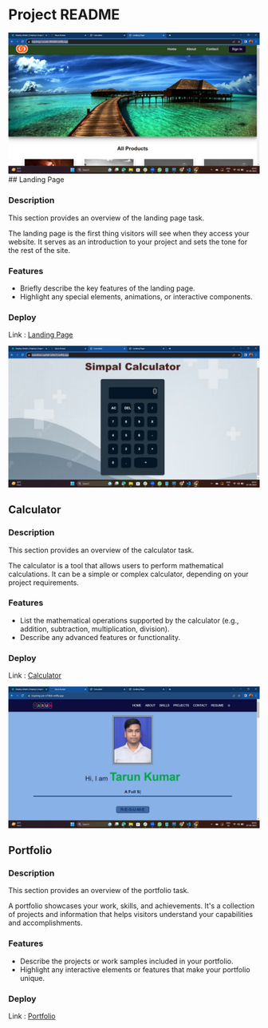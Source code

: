 # Project README

<img src="./Landing page/Screenshot_177.png" alt="">
## Landing Page

### Description
This section provides an overview of the landing page task.

The landing page is the first thing visitors will see when they access your website. It serves as an introduction to your project and sets the tone for the rest of the site.

### Features
- Briefly describe the key features of the landing page.
- Highlight any special elements, animations, or interactive components.

### Deploy
Link :    <a href="https://inspiring-cocada-684dd0.netlify.app/">Landing Page</a>


<img src="./Calculator/Screenshot_176.png" alt="">

## Calculator

### Description
This section provides an overview of the calculator task.

The calculator is a tool that allows users to perform mathematical calculations. It can be a simple or complex calculator, depending on your project requirements.

### Features
- List the mathematical operations supported by the calculator (e.g., addition, subtraction, multiplication, division).
- Describe any advanced features or functionality.

### Deploy
Link :    <a href="https://marvelous-parfait-a36e25.netlify.app/">Calculator</a>

<img src="./Portfolio/Screenshot_175.png" alt="">


## Portfolio

### Description
This section provides an overview of the portfolio task.

A portfolio showcases your work, skills, and achievements. It's a collection of projects and information that helps visitors understand your capabilities and accomplishments.

### Features
- Describe the projects or work samples included in your portfolio.
- Highlight any interactive elements or features that make your portfolio unique.

### Deploy
Link :    <a href="https://inspiring-pie-e758dc.netlify.app/">Portfolio</a>
